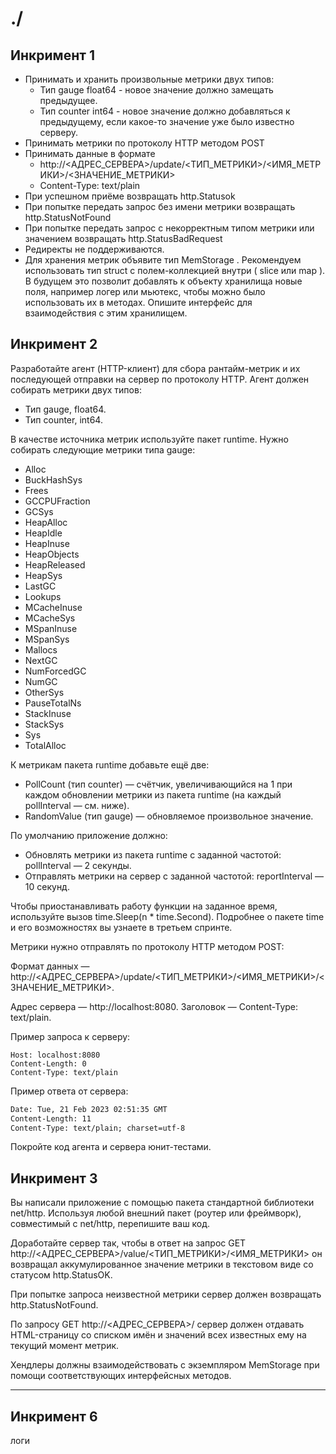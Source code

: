 # ./
## Инкримент 1
  - Принимать и хранить произвольные метрики двух типов:
    - Тип gauge float64 - новое значение должно замещать предыдущее.
    - Тип counter int64 - новое значение должно добавляться к предыдущему, если какое-то значение уже было известно серверу.
  - Принимать метрики по протоколу НТТР методом POST
  - Принимать данные в формате 
    - http://<AДPEC_CEPBEPA>/update/<ТИП_МЕТРИКИ>/<ИМЯ_МЕТРИКИ>/<ЗНАЧЕНИЕ_МЕТРИКИ>
    - Content-Type: text/plain
  - При успешном приёме возвращать http.Statusok
  - При попытке передать запрос без имени метрики возвращать http.StatusNotFound
  - При попытке передать запрос с некорректным типом метрики или значением возвращать http.StatusBadRequest
  - Редиректы не поддерживаются.
  - Для хранения метрик объявите тип MemStorage .
  	Рекомендуем использовать тип struct с полем-коллекцией внутри ( slice или mар ).
	В будущем это позволит добавлять к объекту хранилища новые поля, например логер или мьютекс, чтобы можно было использовать их в методах.
	Опишите интерфейс для взаимодействия с этим хранилищем.

## Инкримент 2
Разработайте агент (HTTP-клиент) для сбора рантайм-метрик и их последующей отправки на сервер по протоколу HTTP.
Агент должен собирать метрики двух типов:
- Тип gauge, float64.
- Тип counter, int64.

В качестве источника метрик используйте пакет runtime.
Нужно собирать следующие метрики типа gauge:
- Alloc
- BuckHashSys
- Frees
- GCCPUFraction
- GCSys
- HeapAlloc
- HeapIdle
- HeapInuse
- HeapObjects
- HeapReleased
- HeapSys
- LastGC
- Lookups
- MCacheInuse
- MCacheSys
- MSpanInuse
- MSpanSys
- Mallocs
- NextGC
- NumForcedGC
- NumGC
- OtherSys
- PauseTotalNs
- StackInuse
- StackSys
- Sys
- TotalAlloc

К метрикам пакета runtime добавьте ещё две:
- PollCount (тип counter) — счётчик, увеличивающийся на 1 при каждом обновлении метрики из пакета runtime (на каждый pollInterval — см. ниже).
- RandomValue (тип gauge) — обновляемое произвольное значение.

По умолчанию приложение должно:
- Обновлять метрики из пакета runtime с заданной частотой: pollInterval — 2 секунды.
- Отправлять метрики на сервер с заданной частотой: reportInterval — 10 секунд.

Чтобы приостанавливать работу функции на заданное время, используйте вызов time.Sleep(n * time.Second). Подробнее о пакете time и его возможностях вы узнаете в третьем спринте.

Метрики нужно отправлять по протоколу HTTP методом POST:

Формат данных — http://<АДРЕС_СЕРВЕРА>/update/<ТИП_МЕТРИКИ>/<ИМЯ_МЕТРИКИ>/<ЗНАЧЕНИЕ_МЕТРИКИ>.

Адрес сервера — http://localhost:8080.
Заголовок — Content-Type: text/plain.

Пример запроса к серверу:
```POST /update/counter/someMetric/527 HTTP/1.1
Host: localhost:8080
Content-Length: 0
Content-Type: text/plain 
```

Пример ответа от сервера:
```HTTP/1.1 200 OK
Date: Tue, 21 Feb 2023 02:51:35 GMT
Content-Length: 11
Content-Type: text/plain; charset=utf-8 
```

Покройте код агента и сервера юнит-тестами.

## Инкримент 3
Вы написали приложение с помощью пакета стандартной библиотеки net/http.
Используя любой внешний пакет (роутер или фреймворк), совместимый с net/http, перепишите ваш код.

Доработайте сервер так, чтобы в ответ на запрос 
GET http://<АДРЕС_СЕРВЕРА>/value/<ТИП_МЕТРИКИ>/<ИМЯ_МЕТРИКИ> 
он возвращал аккумулированное значение метрики в текстовом виде со статусом http.StatusOK.

При попытке запроса неизвестной метрики сервер должен возвращать http.StatusNotFound.

По запросу GET http://<АДРЕС_СЕРВЕРА>/ сервер должен отдавать HTML-страницу со списком имён и значений всех известных ему на текущий момент метрик.

Хендлеры должны взаимодействовать с экземпляром MemStorage при помощи соответствующих интерфейсных методов.

---
## Инкримент 6
логи